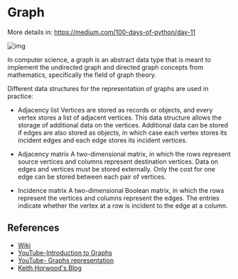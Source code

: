 # Graph

More details in:
https://medium.com/100-days-of-python/day-11

![img](https://cdn-images-1.medium.com/max/800/1*Q9n58avTamrRmY66Ne0Hug.png)

In computer science, a graph is an abstract data type that is meant to implement the undirected graph and directed graph concepts from mathematics, specifically the field of graph theory.

Different data structures for the representation of graphs are used in practice:

- Adjacency list
Vertices are stored as records or objects, and every vertex stores a list of adjacent vertices. This data structure allows the storage of additional data on the vertices. Additional data can be stored if edges are also stored as objects, in which case each vertex stores its incident edges and each edge stores its incident vertices.

- Adjacency matrix
A two-dimensional matrix, in which the rows represent source vertices and columns represent destination vertices. Data on edges and vertices must be stored externally. Only the cost for one edge can be stored between each pair of vertices.

- Incidence matrix
A two-dimensional Boolean matrix, in which the rows represent the vertices and columns represent the edges. The entries indicate whether the vertex at a row is incident to the edge at a column.


## References

- [Wiki](https://en.wikipedia.org/wiki/Graph_(abstract_data_type))
- [YouTube-Introduction to Graphs](https://www.youtube.com/watch?v=gXgEDyodOJU&index=9&list=PLLXdhg_r2hKA7DPDsunoDZ-Z769jWn4R8)
- [YouTube- Graphs representation](https://www.youtube.com/watch?v=k1wraWzqtvQ&index=10&list=PLLXdhg_r2hKA7DPDsunoDZ-Z769jWn4R8)
- [Keith Horwood's Blog](https://medium.com/@keithwhor/using-graph-theory-to-build-a-simple-recommendation-engine-in-javascript-ec43394b35a3)